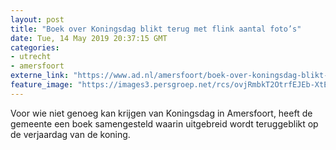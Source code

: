 ```yaml
---
layout: post
title: "Boek over Koningsdag blikt terug met flink aantal foto’s"
date: Tue, 14 May 2019 20:37:15 GMT
categories: 
- utrecht 
- amersfoort 
externe_link: "https://www.ad.nl/amersfoort/boek-over-koningsdag-blikt-terug-met-flink-aantal-foto-s~a162b243/"
feature_image: "https://images3.persgroep.net/rcs/ovjRmbkT2OtrfEJEb-XtE-YxjK8/diocontent/148387247/_fitwidth/400/?appId=21791a8992982cd8da851550a453bd7f&quality=0.7"
---
```


Voor wie niet genoeg kan krijgen van Koningsdag in Amersfoort, heeft de gemeente een boek samengesteld waarin uitgebreid wordt teruggeblikt op de verjaardag van de koning.
